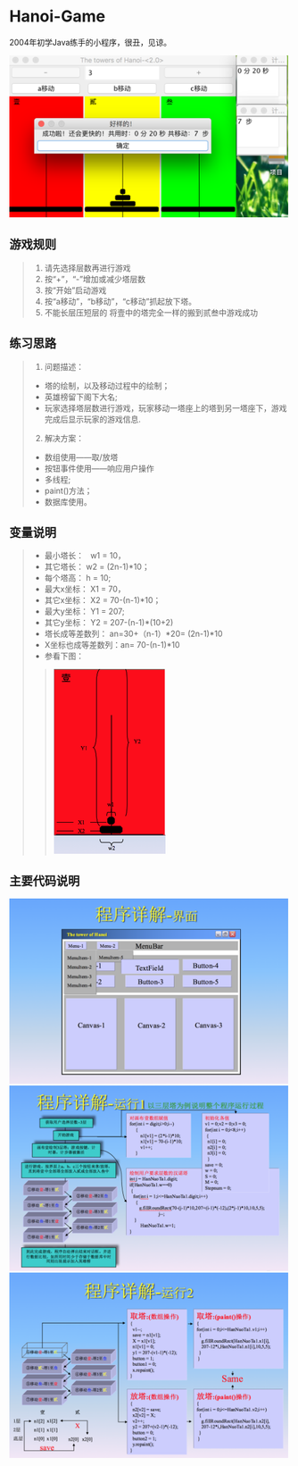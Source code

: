 # Hanoi-Game
2004年初学Java练手的小程序，很丑，见谅。

<img src="https://github.com/yueritian/Hanoi-Game/blob/master/docPics/page.png" width="500" alt="运行界面"/>

## 游戏规则
>1. 请先选择层数再进行游戏
>2. 按“+”，“-”增加或减少塔层数
>3. 按“开始”启动游戏
>4. 按“a移动”，“b移动”，“c移动”抓起放下塔。
>5. 不能长层压短层的 将壹中的塔完全一样的搬到贰叁中游戏成功

## 练习思路
>1. 问题描述： 
>* 塔的绘制，以及移动过程中的绘制；
>* 英雄榜留下阁下大名;
>* 玩家选择塔层数进行游戏，玩家移动一塔座上的塔到另一塔座下，游戏完成后显示玩家的游戏信息.
>2. 解决方案： 
>* 数组使用——取/放塔
>* 按钮事件使用——响应用户操作
>* 多线程;
>* paint()方法；
>* 数据库使用。

## 变量说明
>* 最小塔长：   w1 = 10，
>* 其它塔长：   w2 = (2n-1)*10；
>* 每个塔高：   h = 10;
>* 最大x坐标： X1 = 70，
>* 其它x坐标： X2 = 70-(n-1)*10；
>* 最大y坐标： Y1 = 207; 
>* 其它y坐标： Y2 = 207-(n-1)*(10+2) 
>* 塔长成等差数列：  an=30+（n-1）*20= (2n-1)*10
>* X坐标也成等差数列：an= 70-(n-1)*10
>* 参看下图：
>> <img src="https://github.com/yueritian/Hanoi-Game/blob/master/docPics/demo.png" width="200" alt="坐标值介绍"/>

## 主要代码说明
<img src="https://github.com/yueritian/Hanoi-Game/blob/master/docPics/0.png" width="500" alt="介绍"/>
<img src="https://github.com/yueritian/Hanoi-Game/blob/master/docPics/1.png" width="500" alt="介绍"/>
<img src="https://github.com/yueritian/Hanoi-Game/blob/master/docPics/2.png" width="500" alt="介绍"/>
